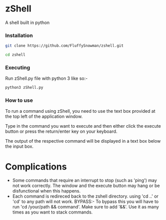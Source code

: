 # zShell

A shell built in python

### Installation

```bash
git clone https://github.com/FluffySnowman/zshell.git

cd zshell
```

### Executing

Run zShell.py file with python 3 like so:-

```bash
python3 zShell.py
```

### How to use

To run a command using zShell, you need to use the text box provided at the top left of the application window.

Type in the command you want to execute and then either click the execute button or press the return/enter key on your keyboard.

The output of the respective command will be displayed in a text box below the input box.

# Complications

- Some commands that require an interrupt to stop (such as 'ping') may not work correctly. The window and the execute button may hang or be disfunctional when this happens.
- Each command is redireced back to the zshell directory. using 'cd ..' or 'cd' to any path will not work. BYPASS:- To bypass this you will have to run 'cd /your/path && command'. Make sure to add '&&'. Use it as many times as you want to stack commands.